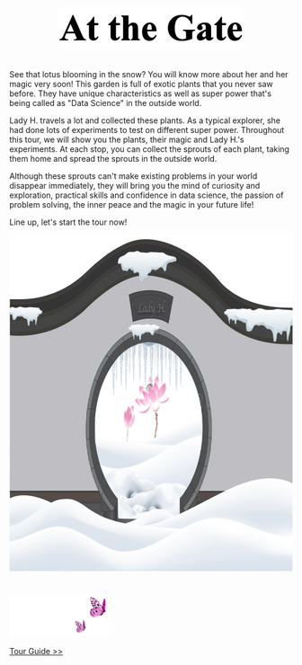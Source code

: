 <p align="center">
<img src="https://github.com/lady-h-world/My_Garden/blob/main/images/cover/at_gate_title.png" width="332" height="69" />
</p>

#
<p align="left">
See that lotus blooming in the snow? You will know more about her and her magic very soon! This garden is full of exotic plants that you never saw before. They have unique characteristics as well as super power that's being called as "Data Science" in the outside world. 
  
Lady H. travels a lot and collected these plants. As a typical explorer, she had done lots of experiments to test on different super power. Throughout this tour, we will show you the plants, their magic and Lady H.'s experiments. At each stop, you can collect the sprouts of each plant, taking them home and spread the sprouts in the outside world.
  
Although these sprouts can't make existing problems in your world disappear immediately, they will bring you the mind of curiosity and exploration, practical skills and confidence in data science, the passion of problem solving, the inner peace and the magic in your future life!

Line up, let's start the tour now!
</p>

<p align="center">
<kbd><img src="https://github.com/lady-h-world/My_Garden/blob/main/images/cover/at_the_gate.png" width="880" height="599" /></kbd>
</p>

# 

<p align="left">
<img src="https://github.com/lady-h-world/My_Garden/blob/main/images/follow_us.png" width="180" height="75" />
</p>

[Tour Guide >>][1]


[1]:https://github.com/lady-h-world/My_Garden/blob/main/reading_pages/tour_guide.md

